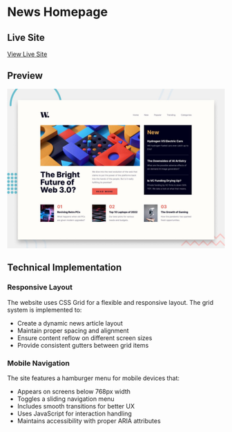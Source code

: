 # News Homepage

## Live Site
[View Live Site]()

## Preview
![Desktop Preview](./design/desktop-preview.jpg)

## Technical Implementation

### Responsive Layout
The website uses CSS Grid for a flexible and responsive layout. The grid system is implemented to:
- Create a dynamic news article layout
- Maintain proper spacing and alignment
- Ensure content reflow on different screen sizes
- Provide consistent gutters between grid items

### Mobile Navigation
The site features a hamburger menu for mobile devices that:
- Appears on screens below 768px width
- Toggles a sliding navigation menu
- Includes smooth transitions for better UX
- Uses JavaScript for interaction handling
- Maintains accessibility with proper ARIA attributes
 